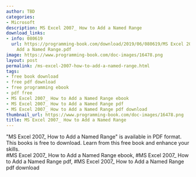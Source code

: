 ```yaml
---
author: TBD
categories:
- Microsoft
description: MS Excel 2007_ How to Add a Named Range
download_links:
- info: 080619
  url: https://programming-book.com/download/2019/06/080619/MS Excel 2007_ How to
    Add a Named Range.pdf
image: https://www.programming-book.com/doc-images/16478.png
layout: post
permalink: /ms-excel-2007-how-to-add-a-named-range.html
tags:
- free book download
- free pdf download
- free programming ebook
- pdf free
- MS Excel 2007_ How to Add a Named Range ebook
- MS Excel 2007_ How to Add a Named Range pdf
- MS Excel 2007_ How to Add a Named Range pdf download
thumbnail_url: https://www.programming-book.com/doc-images/16478.png
title: MS Excel 2007_ How to Add a Named Range
---
```


 
<div class="item-desc text-justify">
  "MS Excel 2007_ How to Add a Named Range" is available in PDF format. This books is free to download. Learn from this free book and enhance your skills.
  <br>
  #MS Excel 2007_ How to Add a Named Range ebook, #MS Excel 2007_ How to Add a Named Range pdf, #MS Excel 2007_ How to Add a Named Range pdf download
</div>
